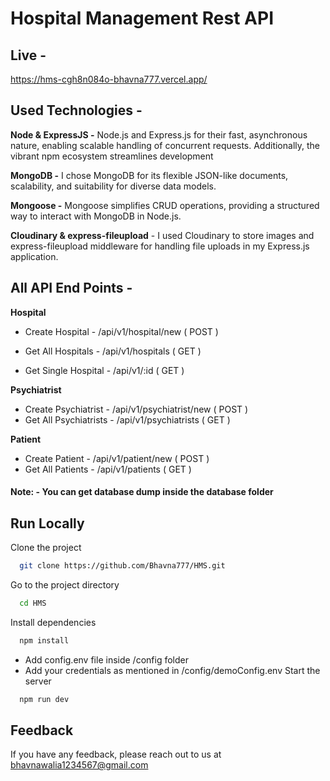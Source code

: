 # Hospital Management Rest API 

## Live -
https://hms-cgh8n084o-bhavna777.vercel.app/ 

## Used Technologies - 
**Node & ExpressJS -**  Node.js and Express.js for their fast, asynchronous nature, enabling scalable handling of concurrent requests. Additionally, the vibrant npm ecosystem streamlines development

**MongoDB -** I chose MongoDB for its flexible JSON-like documents, scalability, and suitability for diverse data models.

**Mongoose -** Mongoose simplifies CRUD operations, providing a structured way to interact with MongoDB in Node.js.

**Cloudinary & express-fileupload** - I used Cloudinary to store images and express-fileupload middleware for handling file uploads in my Express.js application.


## All API End Points - 
**Hospital**
  
- Create Hospital -  /api/v1/hospital/new ( POST )

- Get All Hospitals - /api/v1/hospitals ( GET )

- Get Single Hospital - /api/v1/:id ( GET )

**Psychiatrist**

- Create Psychiatrist - /api/v1/psychiatrist/new ( POST )
- Get All Psychiatrists - /api/v1/psychiatrists ( GET )

**Patient**

- Create Patient - /api/v1/patient/new ( POST )
- Get All Patients - /api/v1/patients ( GET )

#### Note: - You can get database dump inside the database folder


## Run Locally

Clone the project

```bash
  git clone https://github.com/Bhavna777/HMS.git
```

Go to the project directory

```bash
  cd HMS
```

Install dependencies

```bash
  npm install
```

- Add config.env file inside /config folder
- Add your credentials as mentioned in /config/demoConfig.env
Start the server

```bash
  npm run dev
```

## Feedback

If you have any feedback, please reach out to us at bhavnawalia1234567@gmail.com
